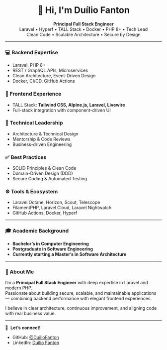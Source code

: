 <h1 align="center">👋 Hi, I'm Duílio Fanton</h1>

<p align="center">
  <strong>Principal Full Stack Engineer</strong> <br>
  Laravel • Hyperf • TALL Stack • Docker • PHP 8+ • Tech Lead <br>
  Clean Code • Scalable Architecture • Secure by Design
</p>

---

### 💻 Backend Expertise
- Laravel, PHP 8+
- REST / GraphQL APIs, Microservices
- Clean Architecture, Event-Driven Design
- Docker, CI/CD, GitHub Actions

### 🎨 Frontend Experience
- TALL Stack: **Tailwind CSS, Alpine.js, Laravel, Livewire**
- Full-stack integration with component-driven UI

### 🧠 Technical Leadership
- Architecture & Technical Design
- Mentorship & Code Reviews
- Business-driven Engineering

### ✅ Best Practices
- SOLID Principles & Clean Code
- Domain-Driven Design (DDD)
- Secure Coding & Automated Testing

### ⚙️ Tools & Ecosystem
- Laravel Octane, Horizon, Scout, Telescope
- FilamentPHP, Laravel Cloud, Laravel Nightwatch
- GitHub Actions, Docker, Hyperf

---

### 🎓 Academic Background

- **Bachelor’s in Computer Engineering**
- **Postgraduate in Software Engineering**
- **Currently starting a Master’s in Software Architecture**

---

### 🧩 About Me

I’m a **Principal Full Stack Engineer** with deep expertise in Laravel and modern PHP.  
Passionate about building secure, scalable, and maintainable applications — combining backend performance with elegant frontend experiences.  

I believe in clear architecture, continuous improvement, and aligning code with real business value.

---

🔗 &nbsp;**Let’s connect!**

- GitHub: [@DuilioFanton](https://github.com/DuilioFanton)  
- LinkedIn: [Duílio Fanton](https://www.linkedin.com/in/duiliofanton)

<!---
DuilioFanton/DuilioFanton is a ✨ special ✨ repository because its `README.md` (this file) appears on your GitHub profile.
You can click the Preview link to take a look at your changes.
--->
